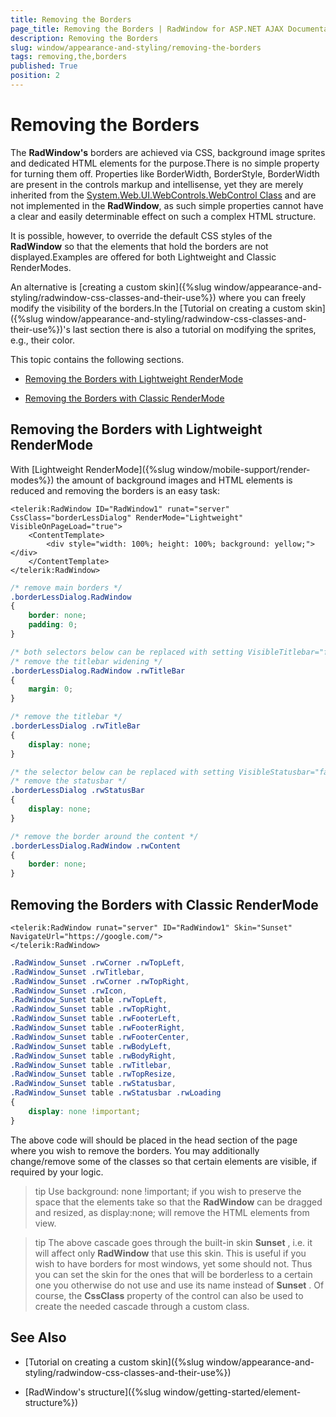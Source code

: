 ```yaml
---
title: Removing the Borders
page_title: Removing the Borders | RadWindow for ASP.NET AJAX Documentation
description: Removing the Borders
slug: window/appearance-and-styling/removing-the-borders
tags: removing,the,borders
published: True
position: 2
---
```


# Removing the Borders

The **RadWindow's** borders are achieved via CSS, background image sprites and dedicated HTML elements for the purpose.There is no simple property for turning them off. Properties like BorderWidth, BorderStyle, BorderWidth are present in the controls markup and intellisense, yet they are merely inherited from the [System.Web.UI.WebControls.WebControl Class](https://msdn.microsoft.com/en-us/library/system.web.ui.webcontrols.webcontrol.aspx) and are not implemented in the **RadWindow**, as such simple properties cannot have a clear and easily determinable effect on such a complex HTML structure.

It is possible, however, to override the default CSS styles of the **RadWindow** so that the elements that hold the borders are not displayed.Examples are offered for both Lightweight and Classic RenderModes.

An alternative is [creating a custom skin]({%slug window/appearance-and-styling/radwindow-css-classes-and-their-use%}) where you can freely modify the visibility of the borders.In the [Tutorial on creating a custom skin]({%slug window/appearance-and-styling/radwindow-css-classes-and-their-use%})'s last section there is also a tutorial on modifying the sprites, e.g., their color.

This topic contains the following sections.

* [Removing the Borders with Lightweight RenderMode](#removing-the-borders-with-lightweight-rendermode)

* [Removing the Borders with Classic RenderMode](#removing-the-borders-with-classic-rendermode)

## Removing the Borders with Lightweight RenderMode

With [Lightweight RenderMode]({%slug window/mobile-support/render-modes%}) the amount of background images and HTML elements is reduced and removing the borders is an easy task:

````ASP.NET
<telerik:RadWindow ID="RadWindow1" runat="server" CssClass="borderLessDialog" RenderMode="Lightweight" VisibleOnPageLoad="true">
	<ContentTemplate>
		<div style="width: 100%; height: 100%; background: yellow;"></div>
	</ContentTemplate>
</telerik:RadWindow>
````



````CSS
/* remove main borders */
.borderLessDialog.RadWindow
{
	border: none;
	padding: 0;
}

/* both selectors below can be replaced with setting VisibleTitlebar="false" */
/* remove the titlebar widening */
.borderLessDialog.RadWindow .rwTitleBar
{
	margin: 0;
}

/* remove the titlebar */
.borderLessDialog .rwTitleBar
{
	display: none;
}

/* the selector below can be replaced with setting VisibleStatusbar="false" */
/* remove the statusbar */
.borderLessDialog .rwStatusBar
{
	display: none;
}

/* remove the border around the content */
.borderLessDialog.RadWindow .rwContent
{
	border: none;
}
````

## Removing the Borders with Classic RenderMode

````ASP.NET
<telerik:RadWindow runat="server" ID="RadWindow1" Skin="Sunset" NavigateUrl="https://google.com/">
</telerik:RadWindow>
````

````CSS
.RadWindow_Sunset .rwCorner .rwTopLeft,  
.RadWindow_Sunset .rwTitlebar,  
.RadWindow_Sunset .rwCorner .rwTopRight,  
.RadWindow_Sunset .rwIcon, 
.RadWindow_Sunset table .rwTopLeft,  
.RadWindow_Sunset table .rwTopRight,  
.RadWindow_Sunset table .rwFooterLeft,  
.RadWindow_Sunset table .rwFooterRight,  
.RadWindow_Sunset table .rwFooterCenter,  
.RadWindow_Sunset table .rwBodyLeft,  
.RadWindow_Sunset table .rwBodyRight,  
.RadWindow_Sunset table .rwTitlebar,  
.RadWindow_Sunset table .rwTopResize, 
.RadWindow_Sunset table .rwStatusbar, 
.RadWindow_Sunset table .rwStatusbar .rwLoading 
{    
	display: none !important;   
}
````



The above code will should be placed in the head section of the page where you wish to remove the borders. You may additionally change/remove some of the classes so that certain elements are visible, if required by your logic.

>tip Use background: none !important; if you wish to preserve the space that the elements take so that the **RadWindow** can be dragged and resized, as display:none; will remove the HTML elements from view.


>tip The above cascade goes through the built-in skin **Sunset** , i.e. it will affect only **RadWindow** that use this skin. This is useful if you wish to have borders for most windows, yet some should not. Thus you can set the skin for the ones that will be borderless to a certain one you otherwise do not use and use its name instead of **Sunset** .
>Of course, the **CssClass** property of the control can also be used to create the needed cascade through a custom class.


## See Also

 * [Tutorial on creating a custom skin]({%slug window/appearance-and-styling/radwindow-css-classes-and-their-use%})

 * [RadWindow's structure]({%slug window/getting-started/element-structure%})
